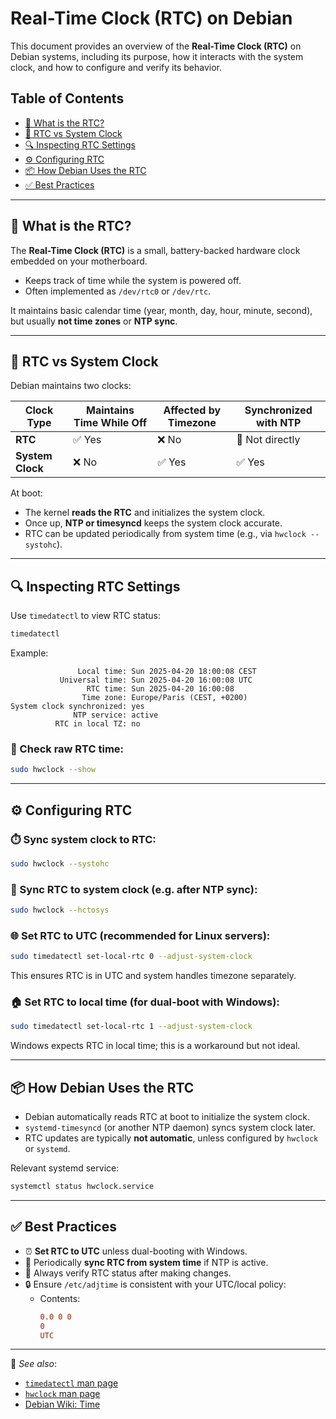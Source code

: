 # Real-Time Clock (RTC) on Debian

This document provides an overview of the **Real-Time Clock (RTC)** on Debian systems, including its purpose, how it interacts with the system clock, and how to configure and verify its behavior.

## Table of Contents
- [🧠 What is the RTC?](#-what-is-the-rtc)
- [🔄 RTC vs System Clock](#-rtc-vs-system-clock)
- [🔍 Inspecting RTC Settings](#-inspecting-rtc-settings)
- [⚙️ Configuring RTC](#-configuring-rtc)
- [📦 How Debian Uses the RTC](#-how-debian-uses-the-rtc)
- [✅ Best Practices](#-best-practices)

---

## 🧠 What is the RTC?

The **Real-Time Clock (RTC)** is a small, battery-backed hardware clock embedded on your motherboard.

- Keeps track of time while the system is powered off.
- Often implemented as `/dev/rtc0` or `/dev/rtc`.

It maintains basic calendar time (year, month, day, hour, minute, second), but usually **not time zones** or **NTP sync**.

---

## 🔄 RTC vs System Clock

Debian maintains two clocks:

| Clock Type | Maintains Time While Off | Affected by Timezone | Synchronized with NTP |
|------------|--------------------------|----------------------|-----------------------|
| **RTC** | ✅ Yes | ❌ No | 🚫 Not directly |
| **System Clock** | ❌ No | ✅ Yes | ✅ Yes|

At boot:
- The kernel **reads the RTC** and initializes the system clock.
- Once up, **NTP or timesyncd** keeps the system clock accurate.
- RTC can be updated periodically from system time (e.g., via `hwclock --systohc`).

---

## 🔍 Inspecting RTC Settings

Use `timedatectl` to view RTC status:
```bash
timedatectl
```

Example:
```
               Local time: Sun 2025-04-20 18:00:08 CEST
           Universal time: Sun 2025-04-20 16:00:08 UTC
                 RTC time: Sun 2025-04-20 16:00:08
                Time zone: Europe/Paris (CEST, +0200)
System clock synchronized: yes
              NTP service: active
          RTC in local TZ: no
```

### 🔧 Check raw RTC time:
```bash
sudo hwclock --show
```

---

## ⚙️ Configuring RTC

### ⏱️ Sync system clock to RTC:
```bash
sudo hwclock --systohc
```

### 🔄 Sync RTC to system clock (e.g. after NTP sync):
```bash
sudo hwclock --hctosys
```

### 🌐 Set RTC to UTC (recommended for Linux servers):
```bash
sudo timedatectl set-local-rtc 0 --adjust-system-clock
```

This ensures RTC is in UTC and system handles timezone separately.

### 🏠 Set RTC to local time (for dual-boot with Windows):
```bash
sudo timedatectl set-local-rtc 1 --adjust-system-clock
```

Windows expects RTC in local time; this is a workaround but not ideal.

---

## 📦 How Debian Uses the RTC

- Debian automatically reads RTC at boot to initialize the system clock.
- `systemd-timesyncd` (or another NTP daemon) syncs system clock later.
- RTC updates are typically **not automatic**, unless configured by `hwclock` or `systemd`.

Relevant systemd service:
```bash
systemctl status hwclock.service
```

---

## ✅ Best Practices

- ⏰ **Set RTC to UTC** unless dual-booting with Windows.
- 🧽 Periodically **sync RTC from system time** if NTP is active.
- 🧪 Always verify RTC status after making changes.
- 🔒 Ensure `/etc/adjtime` is consistent with your UTC/local policy:
  - Contents:
    ```ini
    0.0 0 0
    0
    UTC
    ```

---

📘 *See also*:
- [`timedatectl` man page](https://www.freedesktop.org/software/systemd/man/timedatectl.html)
- [`hwclock` man page](https://man7.org/linux/man-pages/man8/hwclock.8.html)
- [Debian Wiki: Time](https://wiki.debian.org/Time)

